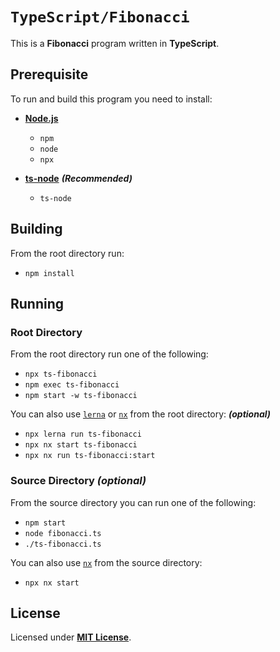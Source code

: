# `TypeScript/Fibonacci`

This is a **Fibonacci** program written in **TypeScript**.

## Prerequisite

To run and build this program you need to install:

* [**Node.js**](https://nodejs.org/en/download/current)
  * `npm`
  * `node`
  * `npx`

* [**ts-node**](https://typestrong.org/ts-node/docs/installation) _**(Recommended)**_
  * `ts-node`

## Building

From the root directory run:

* `npm install`

## Running

### Root Directory

From the root directory run one of the following:

* `npx ts-fibonacci`
* `npm exec ts-fibonacci`
* `npm start -w ts-fibonacci`

You can also use [`lerna`](https://lerna.js.org/) or [`nx`](https://nx.dev/) from the root directory: _**(optional)**_

* `npx lerna run ts-fibonacci`
* `npx nx start ts-fibonacci`
* `npx nx run ts-fibonacci:start`

### Source Directory _(optional)_

From the source directory you can run one of the following:

* `npm start`
* `node fibonacci.ts`
* `./ts-fibonacci.ts`

You can also use [`nx`](https://nx.dev/) from the source directory:

* `npx nx start`

## License

Licensed under [**MIT License**](https://github.com/altersabeh/codes/blob/main/LICENSE).
